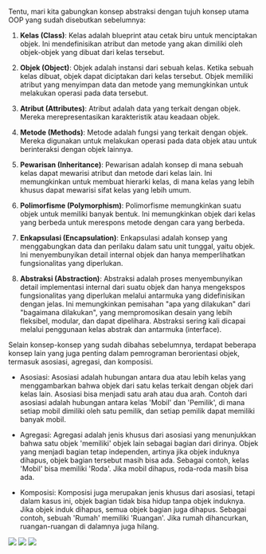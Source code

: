 Tentu, mari kita gabungkan konsep abstraksi dengan tujuh konsep utama OOP yang sudah disebutkan sebelumnya:

1. **Kelas (Class)**: Kelas adalah blueprint atau cetak biru untuk menciptakan objek. Ini mendefinisikan atribut dan metode yang akan dimiliki oleh objek-objek yang dibuat dari kelas tersebut.

2. **Objek (Object)**: Objek adalah instansi dari sebuah kelas. Ketika sebuah kelas dibuat, objek dapat diciptakan dari kelas tersebut. Objek memiliki atribut yang menyimpan data dan metode yang memungkinkan untuk melakukan operasi pada data tersebut.

3. **Atribut (Attributes)**: Atribut adalah data yang terkait dengan objek. Mereka merepresentasikan karakteristik atau keadaan objek.

4. **Metode (Methods)**: Metode adalah fungsi yang terkait dengan objek. Mereka digunakan untuk melakukan operasi pada data objek atau untuk berinteraksi dengan objek lainnya.

5. **Pewarisan (Inheritance)**: Pewarisan adalah konsep di mana sebuah kelas dapat mewarisi atribut dan metode dari kelas lain. Ini memungkinkan untuk membuat hierarki kelas, di mana kelas yang lebih khusus dapat mewarisi sifat kelas yang lebih umum.

6. **Polimorfisme (Polymorphism)**: Polimorfisme memungkinkan suatu objek untuk memiliki banyak bentuk. Ini memungkinkan objek dari kelas yang berbeda untuk merespons metode dengan cara yang berbeda.

7. **Enkapsulasi (Encapsulation)**: Enkapsulasi adalah konsep yang menggabungkan data dan perilaku dalam satu unit tunggal, yaitu objek. Ini menyembunyikan detail internal objek dan hanya memperlihatkan fungsionalitas yang diperlukan.

8. **Abstraksi (Abstraction)**: Abstraksi adalah proses menyembunyikan detail implementasi internal dari suatu objek dan hanya mengekspos fungsionalitas yang diperlukan melalui antarmuka yang didefinisikan dengan jelas. Ini memungkinkan pemisahan "apa yang dilakukan" dari "bagaimana dilakukan", yang mempromosikan desain yang lebih fleksibel, modular, dan dapat dipelihara. Abstraksi sering kali dicapai melalui penggunaan kelas abstrak dan antarmuka (interface).

Selain konsep-konsep yang sudah dibahas sebelumnya, terdapat beberapa konsep lain yang juga penting dalam pemrograman berorientasi objek, termasuk asosiasi, agregasi, dan komposisi.

- Asosiasi: Asosiasi adalah hubungan antara dua atau lebih kelas yang menggambarkan bahwa objek dari satu kelas terkait dengan objek dari kelas lain. Asosiasi bisa menjadi satu arah atau dua arah. Contoh dari asosiasi adalah hubungan antara kelas 'Mobil' dan 'Pemilik', di mana setiap mobil dimiliki oleh satu pemilik, dan setiap pemilik dapat memiliki banyak mobil.

- Agregasi: Agregasi adalah jenis khusus dari asosiasi yang menunjukkan bahwa satu objek 'memiliki' objek lain sebagai bagian dari dirinya. Objek yang menjadi bagian tetap independen, artinya jika objek induknya dihapus, objek bagian tersebut masih bisa ada. Sebagai contoh, kelas 'Mobil' bisa memiliki 'Roda'. Jika mobil dihapus, roda-roda masih bisa ada.

- Komposisi: Komposisi juga merupakan jenis khusus dari asosiasi, tetapi dalam kasus ini, objek bagian tidak bisa hidup tanpa objek induknya. Jika objek induk dihapus, semua objek bagian juga dihapus. Sebagai contoh, sebuah 'Rumah' memiliki 'Ruangan'. Jika rumah dihancurkan, ruangan-ruangan di dalamnya juga hilang.


<img src="https://i.stack.imgur.com/CQ3Pt.png">
<img src="https://i.stack.imgur.com/JqGNs.png">
<img src="https://2.bp.blogspot.com/-qb2SdMsYrMg/Vp-4cU69iOI/AAAAAAAAB6Y/SKvi06081rQ/s1600/SFysv.jpg">
